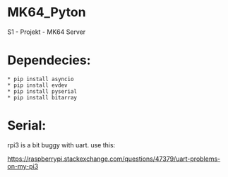 # MK64_Pyton
S1 - Projekt - MK64 Server

# Dependecies:
```
* pip install asyncio
* pip install evdev
* pip install pyserial
* pip install bitarray
```

# Serial:

rpi3 is a bit buggy with uart. use this:

https://raspberrypi.stackexchange.com/questions/47379/uart-problems-on-my-pi3